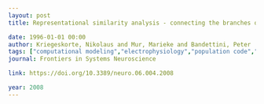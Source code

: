 ```yaml
---
layout: post
title: Representational similarity analysis - connecting the branches of systems neuroscience

date: 1996-01-01 00:00
author: Kriegeskorte, Nikolaus and Mur, Marieke and Bandettini, Peter
tags: ["computational modeling","electrophysiology","population code","representation","similarity","fmri"]
journal: Frontiers in Systems Neuroscience

link: https://doi.org/10.3389/neuro.06.004.2008

year: 2008
---
```



